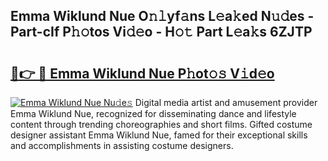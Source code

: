 ## Emma Wiklund Nue O𝚗𝚕yf𝚊ns L𝚎a𝚔ed N𝚞𝚍es - Part-cIf P𝚑𝚘tos Vi𝚍𝚎o - H𝚘𝚝 Part L𝚎a𝚔s 6ZJTP

# <h2><a href="http://kf31gye.oniu.top/?m=Emma+Wiklund+Nue">🔗👉 🔴 Emma Wiklund Nue P𝚑ot𝚘𝚜 V𝚒d𝚎o</a></h2>

[![Emma Wiklund Nue Nu𝚍e𝚜](https://i.imgur.com/0qMVB7G.gif)](http://kf31gye.oniu.top/?m=Emma+Wiklund+Nue)
Digital media artist and amusement provider Emma Wiklund Nue, recognized for disseminating dance and lifestyle content through trending choreographies and short films. Gifted costume designer assistant Emma Wiklund Nue, famed for their exceptional skills and accomplishments in assisting costume designers.  
